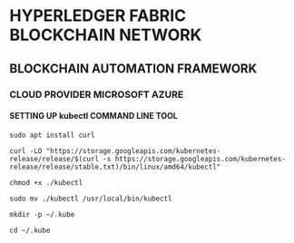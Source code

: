 # HYPERLEDGER FABRIC BLOCKCHAIN NETWORK 
## BLOCKCHAIN AUTOMATION FRAMEWORK 
### CLOUD PROVIDER MICROSOFT AZURE

#### SETTING UP kubectl COMMAND LINE TOOL

```
sudo apt install curl

curl -LO "https://storage.googleapis.com/kubernetes-release/release/$(curl -s https://storage.googleapis.com/kubernetes-release/release/stable.txt)/bin/linux/amd64/kubectl"

chmod +x ./kubectl

sudo mv ./kubectl /usr/local/bin/kubectl

mkdir -p ~/.kube

cd ~/.kube

```



